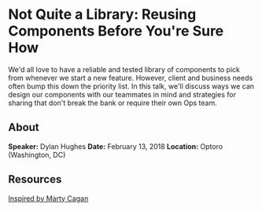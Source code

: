 # Not Quite a Library: Reusing Components Before You're Sure How

We'd all love to have a reliable and tested library of components to pick from whenever we start a new feature. However, client and business needs often bump this down the priority list. In this talk, we'll discuss ways we can design our components with our teammates in mind and strategies for sharing that don't break the bank or require their own Ops team.

## About

**Speaker:** Dylan Hughes
**Date:** February 13, 2018
**Location:** Optoro (Washington, DC)

## Resources

[Inspired by Marty Cagan](https://www.amazon.com/INSPIRED-Create-Tech-Products-Customers-ebook/dp/B077NRB36N/ref=sr_1_1?ie=UTF8&qid=1518566768&sr=8-1&keywords=inspired)